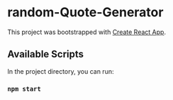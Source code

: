 # random-Quote-Generator

This project was bootstrapped with [Create React App](https://github.com/facebook/create-react-app).

## Available Scripts

In the project directory, you can run:

### `npm start`
